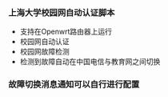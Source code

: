 ### 上海大学校园网自动认证脚本
- 支持在Openwrt路由器上运行
- 校园网自动认证
- 校园网故障检测
- 检测到故障自动在中国电信与教育网之间切换
### 故障切换消息通知可以自行进行配置